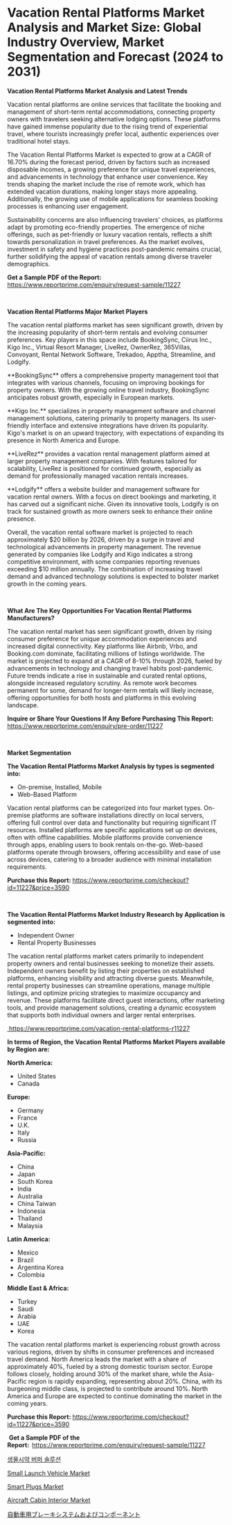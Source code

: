 <p><h1>Vacation Rental Platforms Market Analysis and Market Size: Global Industry Overview, Market Segmentation and Forecast (2024 to 2031)</h1></p><p><strong>Vacation Rental Platforms Market Analysis and Latest Trends</strong></p>
<p><p>Vacation rental platforms are online services that facilitate the booking and management of short-term rental accommodations, connecting property owners with travelers seeking alternative lodging options. These platforms have gained immense popularity due to the rising trend of experiential travel, where tourists increasingly prefer local, authentic experiences over traditional hotel stays.</p><p>The Vacation Rental Platforms Market is expected to grow at a CAGR of 16.70% during the forecast period, driven by factors such as increased disposable incomes, a growing preference for unique travel experiences, and advancements in technology that enhance user convenience. Key trends shaping the market include the rise of remote work, which has extended vacation durations, making longer stays more appealing. Additionally, the growing use of mobile applications for seamless booking processes is enhancing user engagement.</p><p>Sustainability concerns are also influencing travelers' choices, as platforms adapt by promoting eco-friendly properties. The emergence of niche offerings, such as pet-friendly or luxury vacation rentals, reflects a shift towards personalization in travel preferences. As the market evolves, investment in safety and hygiene practices post-pandemic remains crucial, further solidifying the appeal of vacation rentals among diverse traveler demographics.</p></p>
<p><strong>Get a Sample PDF of the Report:&nbsp;</strong> <a href="https://www.reportprime.com/enquiry/request-sample/11227">https://www.reportprime.com/enquiry/request-sample/11227</a></p>
<p>&nbsp;</p>
<p><strong>Vacation Rental Platforms Major Market Players</strong></p>
<p><p>The vacation rental platforms market has seen significant growth, driven by the increasing popularity of short-term rentals and evolving consumer preferences. Key players in this space include BookingSync, Ciirus Inc., Kigo Inc., Virtual Resort Manager, LiveRez, OwnerRez, 365Villas, Convoyant, Rental Network Software, Trekadoo, Apptha, Streamline, and Lodgify.</p><p>**BookingSync** offers a comprehensive property management tool that integrates with various channels, focusing on improving bookings for property owners. With the growing online travel industry, BookingSync anticipates robust growth, especially in European markets.</p><p>**Kigo Inc.** specializes in property management software and channel management solutions, catering primarily to property managers. Its user-friendly interface and extensive integrations have driven its popularity. Kigo's market is on an upward trajectory, with expectations of expanding its presence in North America and Europe.</p><p>**LiveRez** provides a vacation rental management platform aimed at larger property management companies. With features tailored for scalability, LiveRez is positioned for continued growth, especially as demand for professionally managed vacation rentals increases.</p><p>**Lodgify** offers a website builder and management software for vacation rental owners. With a focus on direct bookings and marketing, it has carved out a significant niche. Given its innovative tools, Lodgify is on track for sustained growth as more owners seek to enhance their online presence.</p><p>Overall, the vacation rental software market is projected to reach approximately $20 billion by 2026, driven by a surge in travel and technological advancements in property management. The revenue generated by companies like Lodgify and Kigo indicates a strong competitive environment, with some companies reporting revenues exceeding $10 million annually. The combination of increasing travel demand and advanced technology solutions is expected to bolster market growth in the coming years.</p></p>
<p>&nbsp;</p>
<p><strong>What Are The Key Opportunities For Vacation Rental Platforms Manufacturers?</strong></p>
<p><p>The vacation rental market has seen significant growth, driven by rising consumer preference for unique accommodation experiences and increased digital connectivity. Key platforms like Airbnb, Vrbo, and Booking.com dominate, facilitating millions of listings worldwide. The market is projected to expand at a CAGR of 8-10% through 2026, fueled by advancements in technology and changing travel habits post-pandemic. Future trends indicate a rise in sustainable and curated rental options, alongside increased regulatory scrutiny. As remote work becomes permanent for some, demand for longer-term rentals will likely increase, offering opportunities for both hosts and platforms in this evolving landscape.</p></p>
<p><strong>Inquire or Share Your Questions If Any Before Purchasing This Report:</strong> <a href="https://www.reportprime.com/enquiry/pre-order/11227">https://www.reportprime.com/enquiry/pre-order/11227</a></p>
<p>&nbsp;</p>
<p><strong>Market Segmentation</strong></p>
<p><strong>The Vacation Rental Platforms Market Analysis by types is segmented into:</strong></p>
<p><ul><li>On-premise, Installed, Mobile</li><li>Web-Based Platform</li></ul></p>
<p><p>Vacation rental platforms can be categorized into four market types. On-premise platforms are software installations directly on local servers, offering full control over data and functionality but requiring significant IT resources. Installed platforms are specific applications set up on devices, often with offline capabilities. Mobile platforms provide convenience through apps, enabling users to book rentals on-the-go. Web-based platforms operate through browsers, offering accessibility and ease of use across devices, catering to a broader audience with minimal installation requirements.</p></p>
<p><strong>Purchase this Report:&nbsp;</strong><a href="https://www.reportprime.com/checkout?id=11227&price=3590">https://www.reportprime.com/checkout?id=11227&price=3590</a></p>
<p>&nbsp;</p>
<p><strong>The Vacation Rental Platforms Market Industry Research by Application is segmented into:</strong></p>
<p><ul><li>Independent Owner</li><li>Rental Property Businesses</li></ul></p>
<p><p>The vacation rental platforms market caters primarily to independent property owners and rental businesses seeking to monetize their assets. Independent owners benefit by listing their properties on established platforms, enhancing visibility and attracting diverse guests. Meanwhile, rental property businesses can streamline operations, manage multiple listings, and optimize pricing strategies to maximize occupancy and revenue. These platforms facilitate direct guest interactions, offer marketing tools, and provide management solutions, creating a dynamic ecosystem that supports both individual owners and larger rental enterprises.</p></p>
<p><a href="https://www.reportprime.com/vacation-rental-platforms-r11227">&nbsp;https://www.reportprime.com/vacation-rental-platforms-r11227</a></p>
<p><strong>In terms of Region, the Vacation Rental Platforms Market Players available by Region are:</strong></p>
<p>
    <p> <strong> North America: </strong>
        <ul>
            <li>United States</li>
            <li>Canada</li>
        </ul>
        </p> 
    <p> <strong> Europe: </strong>
        <ul>
            <li>Germany</li>
            <li>France</li>
            <li>U.K.</li>
            <li>Italy</li>
            <li>Russia</li>
        </ul>
        </p> 
    <p> <strong> Asia-Pacific: </strong>
        <ul>
            <li>China</li>
            <li>Japan</li>
            <li>South Korea</li>
            <li>India</li>
            <li>Australia</li>
            <li>China Taiwan</li>
            <li>Indonesia</li>
            <li>Thailand</li>
            <li>Malaysia</li>
        </ul>
        </p> 
    <p> <strong> Latin America: </strong>
        <ul>
            <li>Mexico</li>
            <li>Brazil</li>
            <li>Argentina Korea</li>
            <li>Colombia</li>
        </ul>
        </p> 
    <p> <strong> Middle East & Africa: </strong>
        <ul>
            <li>Turkey</li>
            <li>Saudi</li>
            <li>Arabia</li>
            <li>UAE</li>
            <li>Korea</li>
        </ul>
    </p>
    </p>
<p><p>The vacation rental platforms market is experiencing robust growth across various regions, driven by shifts in consumer preferences and increased travel demand. North America leads the market with a share of approximately 40%, fueled by a strong domestic tourism sector. Europe follows closely, holding around 30% of the market share, while the Asia-Pacific region is rapidly expanding, representing about 20%. China, with its burgeoning middle class, is projected to contribute around 10%. North America and Europe are expected to continue dominating the market in the coming years.</p></p>
<p><strong>Purchase this Report: </strong><a href="https://www.reportprime.com/checkout?id=11227&price=3590">https://www.reportprime.com/checkout?id=11227&price=3590</a></p>
<p>&nbsp;<strong>Get a Sample PDF of the Report:&nbsp;&nbsp;</strong><a href="https://www.reportprime.com/enquiry/request-sample/11227">https://www.reportprime.com/enquiry/request-sample/11227</a></p>
<p><strong></strong></p>
<p><p><a href="https://medium.com/@fernandotryo5lson96765/%EC%84%B8%EA%B3%84-bioreagent-buffer-solutions-market-%EC%9D%80-2024%EC%97%90%EC%84%9C-2031%EB%A1%9C-%EC%97%B0%ED%8F%89%EA%B7%A0-%EC%A6%9D%EA%B0%80%EC%9C%A8%EC%9D%84-%EB%B3%B4%EC%9D%BC-%EA%B2%83%EC%9C%BC%EB%A1%9C-%EC%98%88%EC%83%81%EB%90%A9%EB%8B%88%EB%8B%A4-3e2cc416f91b">생물시약 버퍼 솔루션</a></p><p><a href="https://issuu.com/reportprime-2/docs/small-launch-vehicle-market-size-20_25dc0ee9e7847f">Small Launch Vehicle Market</a></p><p><a href="https://medium.com/@fmetapro/smart-plugs-market-size-is-growing-at-cagr-of-9-9-c38654016e48?postPublishedType=initial">Smart Plugs Market</a></p><p><a href="https://issuu.com/reportprime-2/docs/aircraft-cabin-interior-market-size_acd0d0a64c3647">Aircraft Cabin Interior Market</a></p><p><a href="https://medium.com/@harper17bmoles/automotive-brake-system-components-market-%E3%81%AF-%E3%82%B3%E3%82%B9%E3%83%88%E7%AE%A1%E7%90%86%E3%81%A8%E5%8A%B9%E7%8E%87%E5%90%91%E4%B8%8A%E3%82%92%E5%84%AA%E5%85%88%E3%81%97%E3%81%BE%E3%81%99-%E3%81%95%E3%82%89%E3%81%AB-%E5%A0%B1%E5%91%8A%E6%9B%B8%E3%81%AF%E5%B8%82%E5%A0%B4%E3%81%AE%E9%9C%80%E8%A6%81%E9%9D%A2%E3%81%A8%E4%BE%9B%E7%B5%A6%E9%9D%A2%E3%81%AE%E4%B8%A1%E6%96%B9%E3%82%92%E3%82%AB%E3%83%90%E3%83%BC%E3%81%97%E3%81%A6%E3%81%84%E3%81%BE%E3%81%99-74a43cbb0edb">自動車用ブレーキシステムおよびコンポーネント</a></p></p>